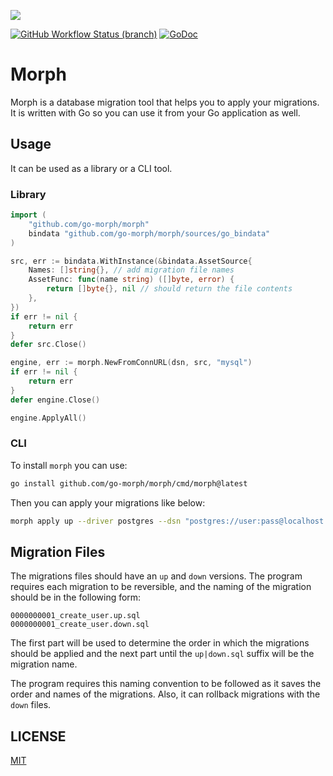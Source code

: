 ![](https://avatars.githubusercontent.com/u/80110794?s=200&v=4)


[![GitHub Workflow Status (branch)](https://img.shields.io/github/workflow/status/go-morph/morph/CI)](https://github.com/go-morph/morph/actions/workflows/ci.yml?query=branch%3Amaster)
[![GoDoc](https://pkg.go.dev/badge/github.com/go-morph/migrate)](https://pkg.go.dev/github.com/go-morph/morph)

# Morph

Morph is a database migration tool that helps you to apply your migrations. It is written with Go so you can use it from your Go application as well.

## Usage

It can be used as a library or a CLI tool.

### Library

```Go
import (
    "github.com/go-morph/morph"
    bindata "github.com/go-morph/morph/sources/go_bindata"
)

src, err := bindata.WithInstance(&bindata.AssetSource{
    Names: []string{}, // add migration file names
    AssetFunc: func(name string) ([]byte, error) {
        return []byte{}, nil // should return the file contents
    },
})
if err != nil {
    return err
}
defer src.Close()

engine, err := morph.NewFromConnURL(dsn, src, "mysql")
if err != nil {
    return err
}
defer engine.Close()

engine.ApplyAll()

```

### CLI

To install `morph` you can use:

```bash
go install github.com/go-morph/morph/cmd/morph@latest
```

Then you can apply your migrations like below:

```bash
morph apply up --driver postgres --dsn "postgres://user:pass@localhost:5432/mydb?sslmode=disable" --path ./db/migrations/postgres --number 1
```

## Migration Files

The migrations files should have an `up` and `down` versions. The program requires each migration to be reversible, and the naming of the migration should be in the following form:
```
0000000001_create_user.up.sql
0000000001_create_user.down.sql
```

The first part will be used to determine the order in which the migrations should be applied and the next part until the `up|down.sql` suffix will be the migration name.

The program requires this naming convention to be followed as it saves the order and names of the migrations. Also, it can rollback migrations with the `down` files.

## LICENSE

[MIT](LICENSE)
